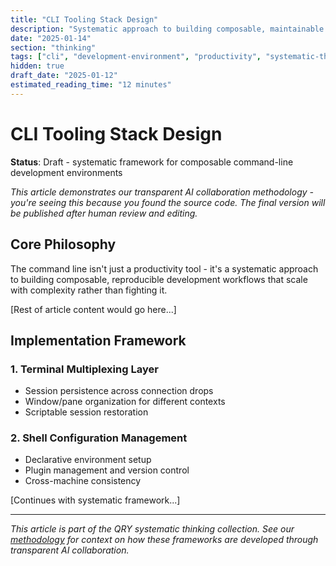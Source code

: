 ```yaml
---
title: "CLI Tooling Stack Design"
description: "Systematic approach to building composable, maintainable command-line development workflows"
date: "2025-01-14"
section: "thinking"
tags: ["cli", "development-environment", "productivity", "systematic-thinking"]
hidden: true
draft_date: "2025-01-12"
estimated_reading_time: "12 minutes"
---
```


# CLI Tooling Stack Design

**Status**: Draft - systematic framework for composable command-line development environments

*This article demonstrates our transparent AI collaboration methodology - you're seeing this because you found the source code. The final version will be published after human review and editing.*

## Core Philosophy

The command line isn't just a productivity tool - it's a systematic approach to building composable, reproducible development workflows that scale with complexity rather than fighting it.

[Rest of article content would go here...]

## Implementation Framework

### 1. Terminal Multiplexing Layer
- Session persistence across connection drops
- Window/pane organization for different contexts
- Scriptable session restoration

### 2. Shell Configuration Management
- Declarative environment setup
- Plugin management and version control
- Cross-machine consistency

[Continues with systematic framework...]

---

*This article is part of the QRY systematic thinking collection. See our [methodology](/methodology) for context on how these frameworks are developed through transparent AI collaboration.*